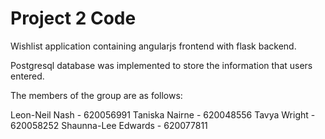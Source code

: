 # Project 2 Code
Wishlist application containing angularjs frontend with flask backend. 

Postgresql database was implemented to store the information that users entered.

The members of the group are as follows:

Leon-Neil Nash - 620056991
Taniska Nairne  - 620048556
Tavya Wright - 620058252
Shaunna-Lee Edwards - 620077811

